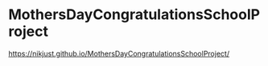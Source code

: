 # MothersDayCongratulationsSchoolProject

https://nikjust.github.io/MothersDayCongratulationsSchoolProject/
